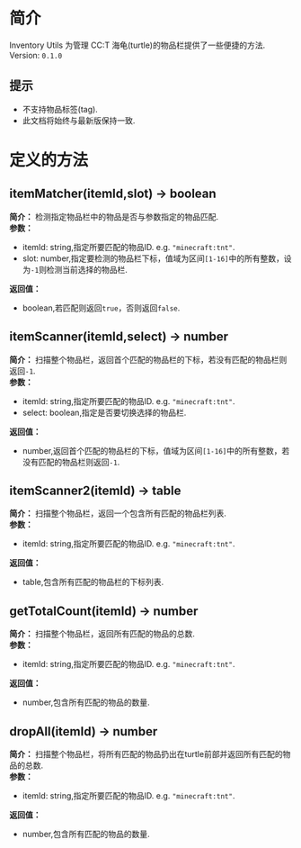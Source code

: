 # 简介
Inventory Utils 为管理 CC:T 海龟(turtle)的物品栏提供了一些便捷的方法.<br>
Version: `0.1.0`

## 提示
- 不支持物品标签(tag).
- 此文档将始终与最新版保持一致.

# 定义的方法
## itemMatcher(itemId,slot) -> boolean
**简介：**
检测指定物品栏中的物品是否与参数指定的物品匹配.<br>
**参数：**
- itemId: string,指定所要匹配的物品ID. e.g. `"minecraft:tnt"`.
- slot: number,指定要检测的物品栏下标，值域为区间`[1-16]`中的所有整数，设为`-1`则检测当前选择的物品栏.

**返回值：**
- boolean,若匹配则返回`true`，否则返回`false`.


## itemScanner(itemId,select) -> number
**简介：**
扫描整个物品栏，返回首个匹配的物品栏的下标，若没有匹配的物品栏则返回`-1`.<br>
**参数：**
- itemId: string,指定所要匹配的物品ID. e.g. `"minecraft:tnt"`.
- select: boolean,指定是否要切换选择的物品栏.

**返回值：**
- number,返回首个匹配的物品栏的下标，值域为区间`[1-16]`中的所有整数，若没有匹配的物品栏则返回`-1`.



## itemScanner2(itemId) -> table
**简介：**
扫描整个物品栏，返回一个包含所有匹配的物品栏列表.<br>
**参数：**
- itemId: string,指定所要匹配的物品ID. e.g. `"minecraft:tnt"`.

**返回值：**
- table,包含所有匹配的物品栏的下标列表.


## getTotalCount(itemId) -> number
**简介：**
扫描整个物品栏，返回所有匹配的物品的总数.<br>
**参数：**
- itemId: string,指定所要匹配的物品ID. e.g. `"minecraft:tnt"`.

**返回值：**
- number,包含所有匹配的物品的数量.



## dropAll(itemId) -> number
**简介：**
扫描整个物品栏，将所有匹配的物品扔出在turtle前部并返回所有匹配的物品的总数.<br>
**参数：**
- itemId: string,指定所要匹配的物品ID. e.g. `"minecraft:tnt"`.

**返回值：**
- number,包含所有匹配的物品的数量.
